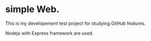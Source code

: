 <h1>simple Web.</h1>

This is my developement test project for studying GitHub features.

Nodejs with Express framework are used.
